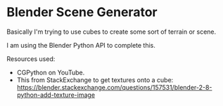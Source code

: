 # Blender Scene Generator

Basically I'm trying to use cubes to create some sort of terrain or scene. 

I am using the Blender Python API to complete this. 

Resources used: 
- CGPython on YouTube. 
- This from StackExchange to get textures onto a cube: https://blender.stackexchange.com/questions/157531/blender-2-8-python-add-texture-image 
